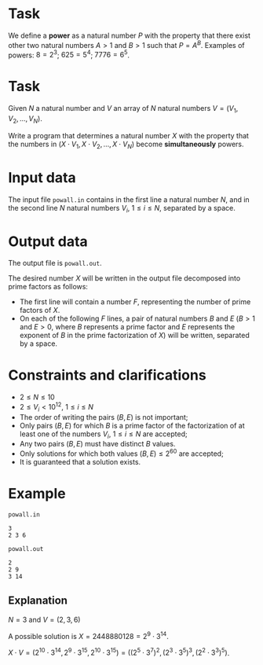 # Task

We define a **power** as a natural number $P$ with the property that there exist other two natural numbers $A > 1$ and $B > 1$ such that $P = A^B$. Examples of powers: $8 = 2^3$; $625 = 5^4$; $7776 = 6^5$.

# Task

Given $N$ a natural number and $V$ an array of $N$ natural numbers $V = (V_1, V_2, \ldots, V_N)$.

Write a program that determines a natural number $X$ with the property that the numbers in $(X \cdot V_1, X \cdot V_2, \ldots, X \cdot V_N)$ become **simultaneously** powers.

# Input data

The input file `powall.in` contains in the first line a natural number $N$, and in the second line $N$ natural numbers $V_i$, $1 \leq i \leq N$, separated by a space.

# Output data

The output file is `powall.out`.

The desired number $X$ will be written in the output file decomposed into prime factors as follows:

* The first line will contain a number $F$, representing the number of prime factors of $X$.
* On each of the following $F$ lines, a pair of natural numbers $B$ and $E$ ($B > 1$ and $E > 0$, where $B$ represents a prime factor and $E$ represents the exponent of $B$ in the prime factorization of $X$) will be written, separated by a space.

# Constraints and clarifications

* $2 \leq N \leq 10$
* $2 \leq V_i < 10^{12}$, $1 \leq i \leq N$
* The order of writing the pairs $(B, E)$ is not important;
* Only pairs $(B, E)$ for which $B$ is a prime factor of the factorization of at least one of the numbers $V_i$, $1 \leq i \leq N$ are accepted;
* Any two pairs $(B, E)$ must have distinct $B$ values.
* Only solutions for which both values $(B, E) \leq 2^{60}$ are accepted;
* It is guaranteed that a solution exists.

# Example

`powall.in`
```
3
2 3 6
```

`powall.out`
```
2
2 9
3 14
```

## Explanation

$N = 3$ and $V = (2, 3, 6)$

A possible solution is $X = 2448880128 = 2^9 \cdot 3^{14}$.

$X \cdot V = (2^{10} \cdot 3^{14}, 2^9 \cdot 3^{15}, 2^{10} \cdot 3^{15}) = ((2^5 \cdot 3^7)^2, (2^3 \cdot 3^5)^3, (2^2 \cdot 3^3)^5)$.